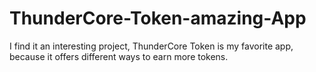 # ThunderCore-Token-amazing-App
I find it an interesting project, ThunderCore Token is my favorite app, because it offers different ways to earn more tokens.
